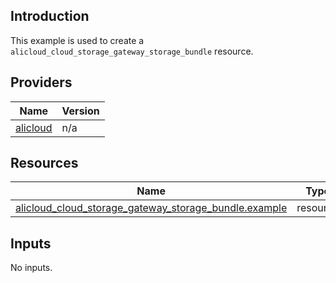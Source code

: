 <!-- BEGIN_TF_DOCS -->
## Introduction

This example is used to create a `alicloud_cloud_storage_gateway_storage_bundle` resource.

## Providers

| Name | Version |
|------|---------|
| <a name="provider_alicloud"></a> [alicloud](#provider\_alicloud) | n/a |

## Resources

| Name | Type |
|------|------|
| [alicloud_cloud_storage_gateway_storage_bundle.example](https://registry.terraform.io/providers/aliyun/alicloud/latest/docs/resources/cloud_storage_gateway_storage_bundle) | resource |

## Inputs

No inputs.
<!-- END_TF_DOCS -->    